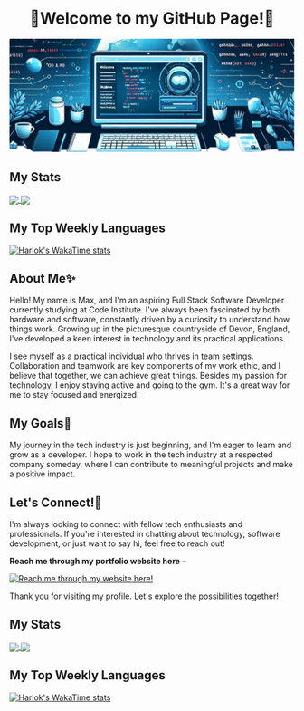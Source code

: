<div align="center"><h1>👋Welcome to my GitHub Page!👋</h1></div>


![alt text](githubimgprofile2.png)

## My Stats

<a href="https://github.com/anuraghazra/github-readme-stats">
  <img height=200 align="center" src="https://github-readme-stats.vercel.app/api?username=MaxBWiseman" />
</a>
<a href="https://github.com/anuraghazra/convoychat">
  <img height=200 align="center" src="https://github-readme-stats.vercel.app/api/top-langs?username=MaxBWiseman&layout=compact&langs_count=8&card_width=320" />
</a>

## My Top Weekly Languages

[![Harlok's WakaTime stats](https://github-readme-stats.vercel.app/api/wakatime?username=@d85da0fd-b442-4c33-98af-3ef622520fc1)](https://github.com/anuraghazra/github-readme-stats)

## About Me✨

Hello! My name is Max, and I'm an aspiring Full Stack Software Developer currently studying at Code Institute. I've always been fascinated by both hardware and software, constantly driven by a curiosity to understand how things work. Growing up in the picturesque countryside of Devon, England, I've developed a keen interest in technology and its practical applications.

I see myself as a practical individual who thrives in team settings. Collaboration and teamwork are key components of my work ethic, and I believe that together, we can achieve great things. Besides my passion for technology, I enjoy staying active and going to the gym. It's a great way for me to stay focused and energized.

## My Goals🌱

My journey in the tech industry is just beginning, and I'm eager to learn and grow as a developer. I hope to work in the tech industry at a respected company someday, where I can contribute to meaningful projects and make a positive impact.

## Let's Connect!👀

I'm always looking to connect with fellow tech enthusiasts and professionals. If you're interested in chatting about technology, software development, or just want to say hi, feel free to reach out!

**Reach me through my portfolio website here -** 

[![Reach me through my website here!](https://github-readme-stats.vercel.app/api/pin/?username=MaxBWiseman&repo=ResumeProject)](https://github.com/anuraghazra/github-readme-stats)

Thank you for visiting my profile. Let's explore the possibilities together!

## My Stats

<a href="https://github.com/anuraghazra/github-readme-stats">
  <img height=200 align="center" src="https://github-readme-stats.vercel.app/api?username=MaxBWiseman" />
</a>
<a href="https://github.com/anuraghazra/convoychat">
  <img height=200 align="center" src="https://github-readme-stats.vercel.app/api/top-langs?username=MaxBWiseman&layout=compact&langs_count=8&card_width=320" />
</a>

## My Top Weekly Languages

[![Harlok's WakaTime stats](https://github-readme-stats.vercel.app/api/wakatime?username=@d85da0fd-b442-4c33-98af-3ef622520fc1)](https://github.com/anuraghazra/github-readme-stats)
